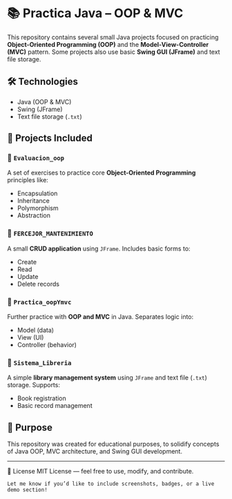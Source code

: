 # 📚 Practica Java – OOP & MVC

This repository contains several small Java projects focused on practicing **Object-Oriented Programming (OOP)** and the **Model-View-Controller (MVC)** pattern. Some projects also use basic **Swing GUI (JFrame)** and text file storage.

## 🛠 Technologies

- Java (OOP & MVC)
- Swing (JFrame)
- Text file storage (`.txt`)

## 📁 Projects Included

### 🔹 `Evaluacion_oop`
A set of exercises to practice core **Object-Oriented Programming** principles like:
- Encapsulation
- Inheritance
- Polymorphism
- Abstraction

### 🔹 `FERCEJOR_MANTENIMIENTO`
A small **CRUD application** using `JFrame`. Includes basic forms to:
- Create
- Read
- Update
- Delete records

### 🔹 `Practica_oopYmvc`
Further practice with **OOP and MVC** in Java. Separates logic into:
- Model (data)
- View (UI)
- Controller (behavior)

### 🔹 `Sistema_Libreria`
A simple **library management system** using `JFrame` and text file (`.txt`) storage. Supports:
- Book registration
- Basic record management

## 🎯 Purpose

This repository was created for educational purposes, to solidify concepts of Java OOP, MVC architecture, and Swing GUI development.

---

📜 License
MIT License — feel free to use, modify, and contribute.

```
Let me know if you’d like to include screenshots, badges, or a live demo section!
```
